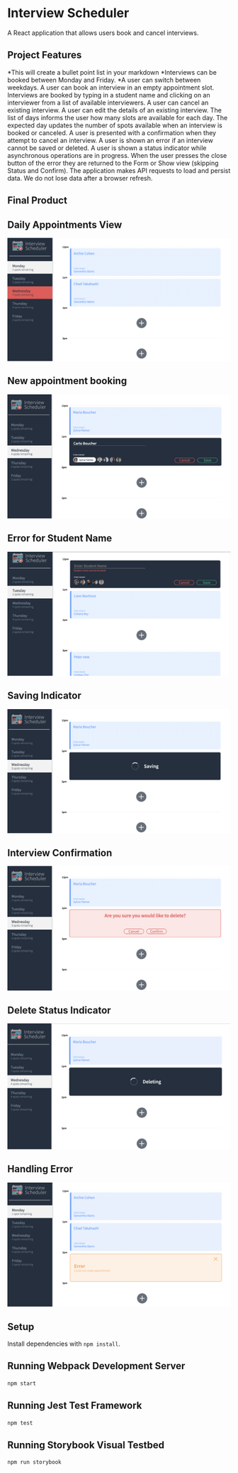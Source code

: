 # Interview Scheduler
A React application that allows users book and cancel interviews.

## Project Features
*This will create a bullet point list in your markdown
*Interviews can be booked between Monday and Friday.
*A user can switch between weekdays.
A user can book an interview in an empty appointment slot.
Interviews are booked by typing in a student name and clicking on an interviewer from a list of available interviewers.
A user can cancel an existing interview.
A user can edit the details of an existing interview.
The list of days informs the user how many slots are available for each day.
The expected day updates the number of spots available when an interview is booked or canceled.
A user is presented with a confirmation when they attempt to cancel an interview.
A user is shown an error if an interview cannot be saved or deleted.
A user is shown a status indicator while asynchronous operations are in progress.
When the user presses the close button of the error they are returned to the Form or Show view (skipping Status and Confirm).
The application makes API requests to load and persist data. We do not lose data after a browser refresh.

## Final Product

## Daily Appointments View
!["Screenshot of daily appointments view"](https://github.com/Pooja-IT/scheduler/blob/master/docs/Daily%20appointments%20view.png?raw=true)
## New appointment booking
!["Screenshot of create New appointment"](https://github.com/Pooja-IT/scheduler/blob/master/docs/Create%20New%20Appointment.png?raw=true)
## Error for Student Name
!["Screenshot of error for student name"](https://github.com/Pooja-IT/scheduler/blob/master/docs/Error%20for%20student%20name.png?raw=true)
## Saving Indicator
!["Screenshot of saving indicator"](https://github.com/Pooja-IT/scheduler/blob/master/docs/Saving%20indicator.png?raw=true)
## Interview Confirmation
!["Screenshot of interview confirmation"](https://github.com/Pooja-IT/scheduler/blob/master/docs/Interview%20Confirmation.png?raw=true)
## Delete Status Indicator
!["Screenshot of delete status indicator"](https://github.com/Pooja-IT/scheduler/blob/master/docs/Delete%20Status%20indicator.png?raw=true)
## Handling Error
!["Screenshot of handling error"](https://github.com/Pooja-IT/scheduler/blob/master/docs/handling%20error.png?raw=true)



## Setup

Install dependencies with `npm install`.

## Running Webpack Development Server

```sh
npm start
```

## Running Jest Test Framework

```sh
npm test
```

## Running Storybook Visual Testbed

```sh
npm run storybook
```
